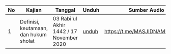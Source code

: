 | No | Kajian | Tanggal | Unduh | Sumber Audio |
| ---| --- | --- | --- | --- |
| 1 | Definisi, keutamaan, dan hukum sholat | 03 Rabi'ul Akhir 1442 / 17 November 2020 | [unduh](https://github.com/hanifmu/kajian-fiqih-muyassar-ustadz-abu-ibrohim-muhammad-ali/raw/master/kitab_2_sholat/bab_1/02_01-1.mp3) | https://t.me/MASJIDNAMIRA/2234 |
